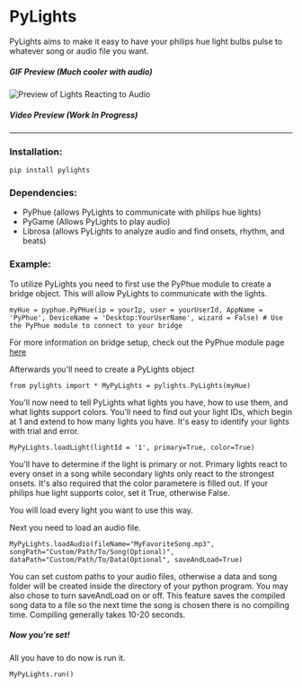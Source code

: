 # PyLights
PyLights aims to make it easy to have your philips hue light bulbs pulse to whatever song or audio file you want.

##### GIF Preview (Much cooler with audio)

![Preview of Lights Reacting to Audio](http://imgur.com/JotIP1K)

##### Video Preview (Work In Progress)
----------------------------------------
### Installation:
`pip install pylights`

### Dependencies:
* PyPhue (allows PyLights to communicate with philips hue lights)
* PyGame (Allows PyLights to play audio)
* Librosa (allows PyLights to analyze audio and find onsets, rhythm, and beats)

### Example:
To utilize PyLights you need to first use the PyPhue module to create a bridge object. This will allow PyLights to communicate with the lights.

`myHue = pyphue.PyPHue(ip = yourIp, user = yourUserId, AppName = 'PyPhue', DeviceName = 'Desktop:YourUserName', wizard = False) # Use the PyPhue module to connect to your bridge`

For more information on bridge setup, check out the PyPhue module page [here](https://github.com/rdespoiu/PyPHue)

Afterwards you'll need to create a PyLights object

`from pylights import *
MyPyLights = pylights.PyLights(myHue)`

You'll now need to tell PyLights what lights you have, how to use them, and what lights support colors.
You'll need to find out your light IDs, which begin at 1 and extend to how many lights you have.
It's easy to identify your lights with trial and error.

`MyPyLights.loadLight(lightId = '1', primary=True, color=True)`

You'll have to determine if the light is primary or not.
Primary lights react to every onset in a song while secondary lights only react to the strongest onsets.
It's also required that the color parametere is filled out. If your philips hue light supports color, set it True, otherwise False.

You will load every light you want to use this way.

Next you need to load an audio file.

`MyPyLights.loadAudio(fileName="MyFavoriteSong.mp3", songPath="Custom/Path/To/Song(Optional)", dataPath="Custom/Path/To/Data(Optional", saveAndLoad=True)`

You can set custom paths to your audio files, otherwise a data and song folder will be created inside the directory of your python program. You may also chose to turn saveAndLoad on or off. This feature saves the compiled song data to a file so the next time the song is chosen there is no compiling time. Compiling generally takes 10-20 seconds.

##### Now you're set!
All you have to do now is run it.

`MyPyLights.run()`
